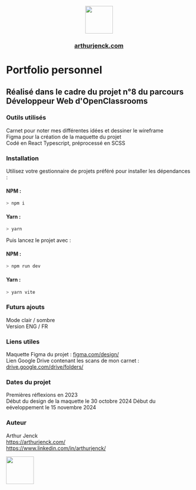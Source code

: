 <p align="center">
  <img src="https://i.ibb.co/grKRmmn/Logo-Jaune-PNG.png" width="75">
</p>

<h3 align="center"><a href="https://arthurjenck.com/">arthurjenck.com</a></h3>

# Portfolio personnel
## Réalisé dans le cadre du projet n°8 du parcours Développeur Web d'OpenClassrooms  

### Outils utilisés
Carnet pour noter mes différentes idées et dessiner le wireframe  
Figma pour la création de la maquette du projet  
Codé en React Typescript, préprocessé en SCSS   

### Installation
Utilisez votre gestionnaire de projets préféré pour installer les dépendances :  
#### NPM :
```sh
> npm i
```
#### Yarn :
```sh
> yarn
```

Puis lancez le projet avec :  
#### NPM :
```sh
> npm run dev
```
#### Yarn :
```sh
> yarn vite
```

### Futurs ajouts
Mode clair / sombre  
Version ENG / FR

### Liens utiles
Maquette Figma du projet : [figma.com/design/](https://www.figma.com/design/JuFHi8HzvScTfFTQWZJnov/Portfolio-2.0)  
Lien Google Drive contenant les scans de mon carnet : [drive.google.com/drive/folders/](https://drive.google.com/drive/folders/1f4fpOMN-B1Bi42T_U0PUSnKu0sPL1yy7?usp=sharing)

### Dates du projet

Premières réflexions en 2023  
Début du design de la maquette le 30 octobre 2024
Début du eéveloppement le 15 novembre 2024

### Auteur

Arthur Jenck  
https://arthurjenck.com/  
https://www.linkedin.com/in/arthurjenck/

<img src="https://i.ibb.co/grKRmmn/Logo-Jaune-PNG.png" width="75">

